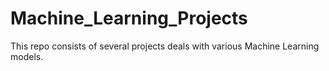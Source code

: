 # Machine_Learning_Projects

This repo consists of several projects deals with various Machine Learning models.
